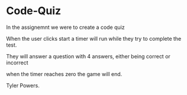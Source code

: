 # Code-Quiz

In the assignemnt we were to create a code quiz

When the user clicks start a timer will run while they try to complete the test.

They will answer a question with 4 answers, either being correct or incorrect

when the timer reaches zero the game will end.

Tyler Powers.
